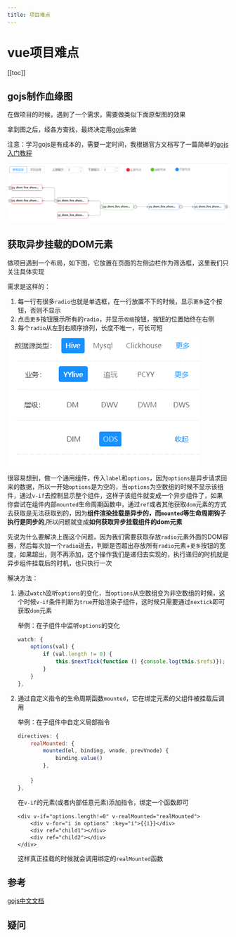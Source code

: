 ```yaml
---
title: 项目难点
---
```


# vue项目难点

[[toc]]

## gojs制作血缘图

在做项目的时候，遇到了一个需求，需要做类似下面原型图的效果

拿到图之后，经各方查找，最终决定用[gojs](https://gojs.net.cn/learn/index.html)来做

注意：学习gojs是有成本的，需要一定时间，我根据官方文档写了一篇简单的[gojs入门教程](/technology/extension/gojs入门.md )


![image-20211010221722952](../../.vuepress/public/images/image-20211010221722952.png)



## 获取异步挂载的DOM元素

做项目遇到一个布局，如下图，它放置在页面的左侧边栏作为筛选框，这里我们只关注具体实现

需求是这样的：

1. 每一行有很多`radio`也就是单选框，在一行放置不下的时候，显示`更多`这个按钮，否则不显示
2. 点击`更多`按钮展示所有的`radio`，并显示`收缩`按钮，按钮的位置始终在右侧
3. 每个`radio`从左到右顺序排列，长度不唯一，可长可短

![image-20211010223724510](../../.vuepress/public/images/image-20211010223724510.png)

很容易想到，做一个通用组件，传入`label`和`options`，因为`options`是异步请求回来的数据，所以一开始`options`是为空的，当`options`为空数组的时候不显示该组件，通过`v-if`去控制显示整个组件，这样子该组件就变成一个异步组件了，如果你尝试在组件内部`mounted`生命周期函数中，通过`ref`或者其他获取`dom`元素的方式去获取是无法获取到的，因为**组件渲染挂载是异步的，而`mounted`等生命周期钩子执行是同步的**,所以问题就变成**如何获取异步挂载组件的dom元素**

先说为什么要解决上面这个问题，因为我们需要获取存放`radio`元素外面的DOM容器，然后每次加一个`radio`进去，判断是否超出存放所有`radio`元素+`更多`按钮的宽度，如果超出，则不再添加，这个操作我们是递归去实现的，执行递归的时机就是异步组件挂载后的时机，也只执行一次

解决方法：

1. 通过`watch`监听`options`的变化，当`options`从空数组变为非空数组的时候，这个时候`v-if`条件判断为`true`开始渲染子组件，这时候只需要通过`nextick`即可获取`dom`元素

   举例：在子组件中监听`options`的变化

   ```js
   watch: {
       options(val) {
           if (val.length != 0) {
               this.$nextTick(function () {console.log(this.$refs)});
           }
       }
   },
   ```

2. 通过自定义指令的生命周期函数`mounted`，它在绑定元素的父组件被挂载后调用

   举例：在子组件中自定义局部指令

   ```js
   directives: {
       realMounted: {
           mounted(el, binding, vnode, prevVnode) {
               binding.value()
           },
   
       }
   },
   ```

   在`v-if`的元素(或者内部任意元素)添加指令，绑定一个函数即可

   ```vue
   <div v-if="options.length!=0" v-realMounted="realMounted">
       <div v-for="i in options" :key="i">{{i}}</div>
       <div ref="child1"></div>
       <div ref="child2"></div>
   </div>
   ```

   这样真正挂载的时候就会调用绑定的`realMounted`函数

## 参考

[gojs中文文档](https://gojs.net.cn/api/index.html)

## 疑问